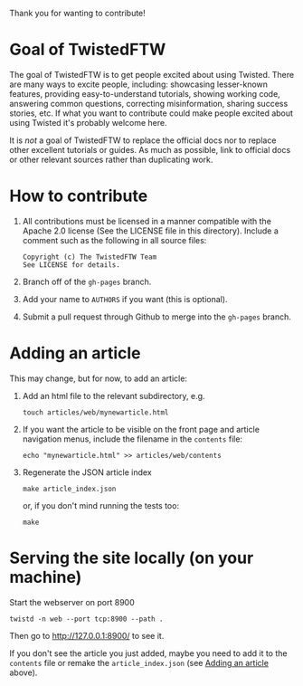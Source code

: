 <!--
Copyright (c) The TwistedFTW Team
See LICENSE for details.
-->


Thank you for wanting to contribute!


Goal of TwistedFTW
==================

The goal of TwistedFTW is to get people excited about using Twisted.  There are
many ways to excite people, including: showcasing lesser-known features,
providing easy-to-understand tutorials, showing working code, answering
common questions, correcting misinformation, sharing success stories, etc.  If
what you want to contribute could make people excited about using Twisted it's
probably welcome here.

It is *not* a goal of TwistedFTW to replace the official docs nor to replace
other excellent tutorials or guides.  As much as possible, link to official
docs or other relevant sources rather than duplicating work.


How to contribute
=================

1.  All contributions must be licensed in a manner compatible with the Apache 2.0
    license (See the LICENSE file in this directory).  Include a comment such
    as the following in all source files:

        Copyright (c) The TwistedFTW Team
        See LICENSE for details.


2.  Branch off of the `gh-pages` branch.

3.  Add your name to `AUTHORS` if you want (this is optional).

4.  Submit a pull request through Github to merge into the `gh-pages` branch.


Adding an article
=================

This may change, but for now, to add an article:

1.  Add an html file to the relevant subdirectory, e.g.
    
        touch articles/web/mynewarticle.html

2.  If you want the article to be visible on the front page and article
    navigation menus, include the filename in the `contents` file:

        echo "mynewarticle.html" >> articles/web/contents

3.  Regenerate the JSON article index

        make article_index.json

    or, if you don't mind running the tests too:

        make


Serving the site locally (on your machine)
==========================================

Start the webserver on port 8900

    twistd -n web --port tcp:8900 --path .

Then go to http://127.0.0.1:8900/ to see it.

If you don't see the article you just added, maybe you need to add it to the
`contents` file or remake the `article_index.json` (see
[Adding an article](#adding-an-article) above).
